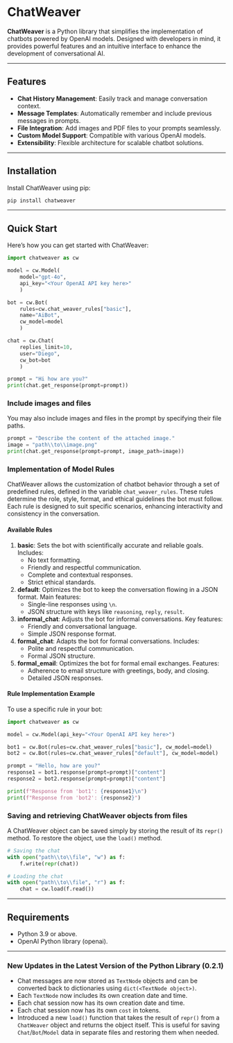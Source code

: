 # ChatWeaver

**ChatWeaver** is a Python library that simplifies the implementation of chatbots powered by OpenAI models. Designed with developers in mind, it provides powerful features and an intuitive interface to enhance the development of conversational AI.

---

## Features

- **Chat History Management**: Easily track and manage conversation context.
- **Message Templates**: Automatically remember and include previous messages in prompts.
- **File Integration**: Add images and PDF files to your prompts seamlessly.
- **Custom Model Support**: Compatible with various OpenAI models.
- **Extensibility**: Flexible architecture for scalable chatbot solutions.

---

## Installation
Install ChatWeaver using pip:

```bash
pip install chatweaver
```

---

## Quick Start

Here’s how you can get started with ChatWeaver:

```python
import chatweaver as cw

model = cw.Model(
    model="gpt-4o", 
    api_key="<Your OpenAI API key here>"
    )

bot = cw.Bot(
    rules=cw.chat_weaver_rules["basic"], 
    name="AiBot", 
    cw_model=model
    )

chat = cw.Chat(
    replies_limit=10, 
    user="Diego", 
    cw_bot=bot
    )

prompt = "Hi how are you?"
print(chat.get_response(prompt=prompt))
```

### Include images and files

You may also include images and files in the prompt by specifying their file paths.
```python
prompt = "Describe the content of the attached image."
image = "path\\to\\image.png"
print(chat.get_response(prompt=prompt, image_path=image))
```

### Implementation of Model Rules

ChatWeaver allows the customization of chatbot behavior through a set of predefined rules, defined in the variable `chat_weaver_rules`. These rules determine the role, style, format, and ethical guidelines the bot must follow. Each rule is designed to suit specific scenarios, enhancing interactivity and consistency in the conversation.

#### Available Rules

1. **basic**: Sets the bot with scientifically accurate and reliable goals. Includes:
   - No text formatting.
   - Friendly and respectful communication.
   - Complete and contextual responses.
   - Strict ethical standards.
2. **default**: Optimizes the bot to keep the conversation flowing in a JSON format. Main features:
   - Single-line responses using `\n`.
   - JSON structure with keys like `reasoning`, `reply`, `result`.
3. **informal_chat**: Adjusts the bot for informal conversations. Key features:
   - Friendly and conversational language.
   - Simple JSON response format.
4. **formal_chat**: Adapts the bot for formal conversations. Includes:
   - Polite and respectful communication.
   - Formal JSON structure.
5. **formal_email**: Optimizes the bot for formal email exchanges. Features:
   - Adherence to email structure with greetings, body, and closing.
   - Detailed JSON responses.

#### Rule Implementation Example

To use a specific rule in your bot:

```python
import chatweaver as cw

model = cw.Model(api_key="<Your OpenAI API key here>")

bot1 = cw.Bot(rules=cw.chat_weaver_rules["basic"], cw_model=model)
bot2 = cw.Bot(rules=cw.chat_weaver_rules["default"], cw_model=model)

prompt = "Hello, how are you?"
response1 = bot1.response(prompt=prompt)["content"]
response2 = bot2.response(prompt=prompt)["content"]

print(f"Response from 'bot1': {response1}\n")
print(f"Response from 'bot2': {response2}")
```

### Saving and retrieving ChatWeaver objects from files
A ChatWeaver object can be saved simply by storing the result of its `repr()` method. To restore the object, use the `load()` method.

```python
# Saving the chat
with open("path\\to\\file", "w") as f:
    f.write(repr(chat))

# Loading the chat
with open("path\\to\\file", "r") as f:
    chat = cw.load(f.read())
```

---

## Requirements
- Python 3.9 or above.
- OpenAI Python library (openai).

---

### New Updates in the Latest Version of the Python Library (0.2.1)

- Chat messages are now stored as `TextNode` objects and can be converted back to dictionaries using `dict(<TextNode object>)`.  
- Each `TextNode` now includes its own creation date and time.  
- Each chat session now has its own creation date and time.  
- Each chat session now has its own `cost` in tokens.
- Introduced a new `load()` function that takes the result of `repr()` from a `ChatWeaver` object and returns the object itself. This is useful for saving `Chat`/`Bot`/`Model` data in separate files and restoring them when needed.  

